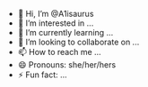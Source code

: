- 👋 Hi, I’m @A1isaurus
- 👀 I’m interested in ...
- 🌱 I’m currently learning ...
- 💞️ I’m looking to collaborate on ...
- 📫 How to reach me ...
- 😄 Pronouns: she/her/hers
- ⚡ Fun fact: ...

<!---
A1isaurus/A1isaurus is a ✨ special ✨ repository because its `README.md` (this file) appears on your GitHub profile.
You can click the Preview link to take a look at your changes.
--->
